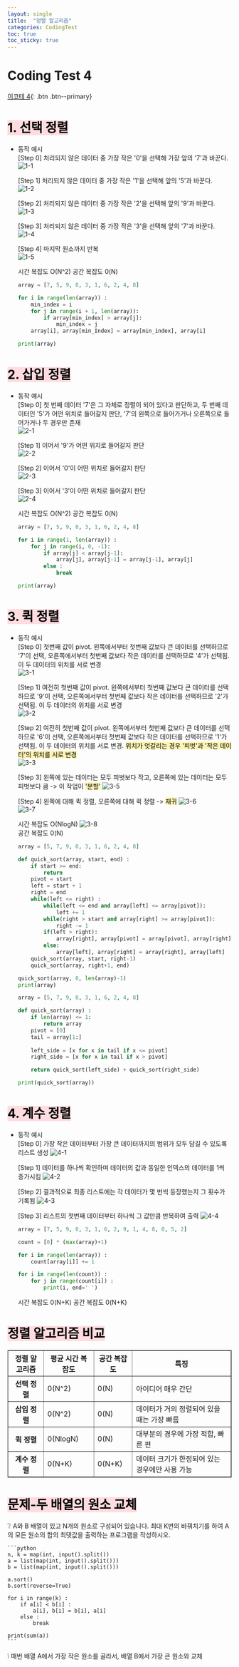```yaml
---
layout: single
title:  "정렬 알고리즘"
categories: CodingTest
toc: true
toc_sticky: true
---
```


# Coding Test 4

[이코테 4](https://www.youtube.com/watch?v=KGyK-pNvWos&list=PLRx0vPvlEmdAghTr5mXQxGpHjWqSz0dgC&index=4){: .btn .btn--primary}

# <mark style='background-color: #ffdce0'>1. 선택 정렬</mark>
- 동작 예시  
    [Step 0] 처리되지 않은 데이터 중 가장 작은 '0'을 선택해 가장 앞의 '7'과 바꾼다.  
    ![1-1](https://user-images.githubusercontent.com/63334368/162913895-5e298c9d-7eae-449c-b1f0-fd84c3e77259.png)  

    [Step 1] 처리되지 않은 데이터 중 가장 작은 '1'을 선택해 앞의 '5'과 바꾼다.  
    ![1-2](https://user-images.githubusercontent.com/63334368/162913896-977fefc2-62f5-450e-8413-4ca593150755.png)  

    [Step 2] 처리되지 않은 데이터 중 가장 작은 '2'을 선택해 앞의 '9'과 바꾼다.  
    ![1-3](https://user-images.githubusercontent.com/63334368/162913898-b02bb5c2-9030-4263-a826-61aadaaaf9aa.png)  

    [Step 3] 처리되지 않은 데이터 중 가장 작은 '3'을 선택해 앞의 '7'과 바꾼다.  
    ![1-4](https://user-images.githubusercontent.com/63334368/162913827-cdf1f55f-458a-4e38-a2a3-360bf40630f7.png)  

    [Step 4] 마지막 원소까지 반복  
    ![1-5](https://user-images.githubusercontent.com/63334368/162913835-ba942460-da6b-49b7-a43d-3a141ec79aa8.png)   

    시간 복잡도 O(N^2)
    공간 복잡도 0(N)

    ```python
    array = [7, 5, 9, 0, 3, 1, 6, 2, 4, 8]

    for i in range(len(array)) :
        min_index = i
        for j in range(i + 1, len(array)):
            if array[min_index] > array[j]:
                min_index = j
        array[i], array[min_Index] = array[min_index], array[i]
    
    print(array)
    ```

# <mark style='background-color: #ffdce0'>2. 삽입 정렬</mark>
- 동작 예시  
    [Step 0] 첫 번째 데이터 '7'은 그 자체로 정렬이 되어 있다고 판단하고, 두 번째 데이터인 '5'가 어떤 위치로 들어갈지 판단, '7'의 왼쪽으로 들어가거나 오른쪽으로 들어가거나 두 경우만 존재  
    ![2-1](https://user-images.githubusercontent.com/63334368/162913838-c50998eb-fad4-4d0b-8db9-9b48ebd93082.png)  

    [Step 1] 이어서 '9'가 어떤 위치로 들어갈지 판단  
    ![2-2](https://user-images.githubusercontent.com/63334368/162913842-0d335eed-3d28-4d4d-bc91-49303178c5e1.png)  

    [Step 2] 이어서 '0'이 어떤 위치로 들어갈지 판단  
    ![2-3](https://user-images.githubusercontent.com/63334368/162913845-ea74770a-a622-4604-8a03-fb1f609897f4.png)  

    [Step 3] 이어서 '3'이 어떤 위치로 들어갈지 판단  
    ![2-4](https://user-images.githubusercontent.com/63334368/162913851-a5054ec1-506c-4e8c-a22e-0d85b9cd0eb8.png)  

    시간 복잡도 O(N^2)
    공간 복잡도 0(N)

    ```python
    array = [7, 5, 9, 0, 3, 1, 6, 2, 4, 8]

    for i in range(1, len(array)) :
        for j in range(i, 0, -1):
            if array[j] < array[j-1]:
                array[j], array[j-1] = array[j-1], array[j]
            else :
                break

    print(array)
    ```

# <mark style='background-color: #ffdce0'>3. 퀵 정렬</mark>
- 동작 예시  
    [Step 0] 첫번째 값이 pivot. 왼쪽에서부터 첫번째 값보다 큰 데이터를 선택하므로 '7'이 선택, 오른쪽에서부터 첫번째 값보다 작은 데이터를 선택하므로 '4'가 선택됨. 이 두 데이터의 위치를 서로 변경  
    ![3-1](https://user-images.githubusercontent.com/63334368/162913859-3288bccc-03a7-4648-bb8f-13b23e44131f.png)  

    [Step 1] 여전히 첫번째 값이 pivot. 왼쪽에서부터 첫번째 값보다 큰 데이터를 선택하므로 '9'이 선택, 오른쪽에서부터 첫번째 값보다 작은 데이터를 선택하므로 '2'가 선택됨. 이 두 데이터의 위치를 서로 변경  
    ![3-2](https://user-images.githubusercontent.com/63334368/162913861-baddd236-5182-4c4d-b51c-fec8f0bf1691.png)  

    [Step 2] 여전히 첫번째 값이 pivot. 왼쪽에서부터 첫번째 값보다 큰 데이터를 선택하므로 '6'이 선택, 오른쪽에서부터 첫번째 값보다 작은 데이터를 선택하므로 '1'가 선택됨. 이 두 데이터의 위치를 서로 변경. <mark style='background-color: #fff5b1'>위치가 엇갈리는 경우 '피벗'과 '작은 데이터'의 위치를 서로 변경</mark>  
    ![3-3](https://user-images.githubusercontent.com/63334368/162913867-0f77d014-5b6c-4cc9-85ad-d76bd179a746.png)   

    [Step 3] 왼쪽에 있는 데이터는 모두 피벗보다 작고, 오른쪽에 있는 데이터는 모두 피벗보다 큼 -> 이 작업이 <mark style='background-color: #fff5b1'>'분할'</mark> 
    ![3-5](https://user-images.githubusercontent.com/63334368/162913869-2bc95031-4187-4fc0-9ef5-ba8340e93ee9.png)   

    [Step 4] 왼쪽에 대해 퀵 정렬, 오른쪽에 대해 퀵 정렬 -> <mark style='background-color: #fff5b1'>재귀</mark> 
    ![3-6](https://user-images.githubusercontent.com/63334368/162913872-b6dfef4e-6c21-4ee6-90ce-331f67a331f2.png)  
    ![3-7](https://user-images.githubusercontent.com/63334368/162913874-41ba5dfd-ffe2-4054-a6b0-47602be23cae.png)  

    시간 복잡도 O(NlogN)
    ![3-8](https://user-images.githubusercontent.com/63334368/162913876-d73dda32-2f29-45e2-b88d-80c8352759f7.png)  
    공간 복잡도 0(N)

    ```python
    array = [5, 7, 9, 0, 3, 1, 6, 2, 4, 8]

    def quick_sort(array, start, end) :
        if start >= end:
            return
        pivot = start
        left = start + 1
        right = end
        while(left <= right) :
            while(left <= end and array[left] <= array[pivot]):
                left += 1
            while(right > start and array[right] >= array[pivot]):
                right -= 1
            if(left > right):
                array[right], array[pivot] = array[pivot], array[right]
            else:
                array[left], array[right] = array[right], array[left]
        quick_sort(array, start, right-1)
        quick_sort(array, right+1, end)

    quick_sort(array, 0, len(array)-1)
    print(array)
    ```
    ```python
    array = [5, 7, 9, 0, 3, 1, 6, 2, 4, 8]

    def quick_sort(array) :
        if len(array) <= 1:
            return array
        pivot = [0]
        tail = array[1:]
        
        left_side = [x for x in tail if x <= pivot]
        right_side = [x for x in tail if x > pivot]

        return quick_sort(left_side) + quick_sort(right_side)

    print(quick_sort(array))
    ```

# <mark style='background-color: #ffdce0'>4. 계수 정렬</mark>
- 동작 예시  
    [Step 0] 가장 작은 데이터부터 가장 큰 데이터까지의 범위가 모두 담길 수 있도록 리스트 생성
    ![4-1](https://user-images.githubusercontent.com/63334368/162913880-92d8a3af-893f-48b8-a922-383d655bfc47.png)  

    [Step 1] 데이터를 하나씩 확인하며 데이터의 값과 동일한 인덱스의 데이터를 1씩 증가시킴
    ![4-2](https://user-images.githubusercontent.com/63334368/162913885-5d9df11b-1e4f-4f82-90ae-7fd9a3bc14dc.png)  

    [Step 2] 결과적으로 최종 리스트에는 각 데이터가 몇 번씩 등장했는지 그 횟수가 기록됨
    ![4-3](https://user-images.githubusercontent.com/63334368/162913890-018d4f59-c4c6-4fc1-ae76-e9b8edf4ae58.png)  

    [Step 3] 리스트의 첫번째 데이터부터 하나씩 그 값만큼 반복하여 출력
    ![4-4](https://user-images.githubusercontent.com/63334368/162913893-52516ae9-4118-406a-bbbc-6a4b6ad1dfc9.png)  

    ```python
    array = [7, 5, 9, 0, 3, 1, 6, 2, 9, 1, 4, 8, 0, 5, 2]

    count = [0] * (max(array)+1)

    for i in range(len(array)) :
        count[array[i]] += 1 
    
    for i in range(len(count)) :
        for j in range(count[i]) :
            print(i, end=' ')
    ```  

    시간 복잡도 0(N+K)
    공간 복잡도 0(N+K)

# <mark style='background-color: #ffdce0'>정렬 알고리즘 비교</mark>

<div>
    <style scoped>
        .dataframe tbody tr th:only-of-type {
            vertical-align: middle;
        }
        .dataframe tbody tr th {
            vertical-align: top;
        }
        .dataframe thead th {
            text-align: center;
        }
    </style>
    <table border="1" class="dataframe">
        <thead>
            <tr style="text-align: right;">
                <th>정렬 알고리즘</th>
                <th>평균 시간 복잡도</th>
                <th>공간 복잡도</th>
                <th>특징</th>
            </tr>
        </thead>
        <tbody>
            <tr>
                <th>선택 정렬</th>
                <td>0(N^2)</td>
                <td>0(N)</td>
                <td>아이디어 매우 간단</td>
            </tr>
            <tr>
                <th>삽입 정렬</th>
                <td>0(N^2)</td>
                <td>0(N)</td>
                <td>데이터가 거의 정렬되어 있을 때는 가장 빠름</td>
            </tr>
            <tr>
                <th>퀵 정렬</th>
                <td>0(NlogN)</td>
                <td>0(N)</td>
                <td>대부분의 경우에 가장 적합, 빠른 편</td>
            </tr>
            <tr>
                <th>계수 정렬</th>
                <td>0(N+K)</td>
                <td>0(N+K)</td>
                <td>데이터 크기가 한정되어 있는 경우에만 사용 가능</td>
            </tr>
        </tbody>
    </table>
</div>

# <mark style='background-color: #ffdce0'>문제-두 배열의 원소 교체</mark>
:grey_question: A와 B 배열이 있고 N개의 원소로 구성되어 있습니다. 최대 K번의 바꿔치기를 하여 A의 모든 원소의 합의 최댓값을 출력하는 프로그램을 작성하시오.  

    ```python
    n, k = map(int, input().split())
    a = list(map(int, input().split()))
    b = list(map(int, input().split()))

    a.sort()
    b.sort(reverse=True)

    for i in range(k) :
        if a[i] < b[i] :
            a[i], b[i] = b[i], a[i]
        else :
            break

    print(sum(a))
    ```

:grey_exclamation: 매번 배열 A에서 가장 작은 원소를 골라서, 배열 B에서 가장 큰 원소와 교체